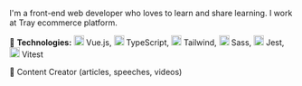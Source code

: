 I'm a front-end web developer who loves to learn and share learning. I work at Tray ecommerce platform.

🦄 **Technologies:**  <img src="https://img.icons8.com/color/48/000000/vue-js.png" width="18px"/> Vue.js, <img src="https://img.icons8.com/color/48/000000/typescript.png" width="18px"/> TypeScript, <img src="https://img.icons8.com/color/48/000000/tailwind_css.png" width="18px"/> Tailwind, <img src="https://sass-lang.com/assets/img/logos/logo-b6e1ef6e.svg" width="18px"/> Sass, <img src="https://miro.medium.com/max/600/1*RQwRLQ0yyCvYmRn_Nst5yg.png" width="18px"/> Jest, <img src="https://vitest.dev/logo.svg" width="18px"/> Vitest

🎤 Content Creator (articles, speeches, videos)
